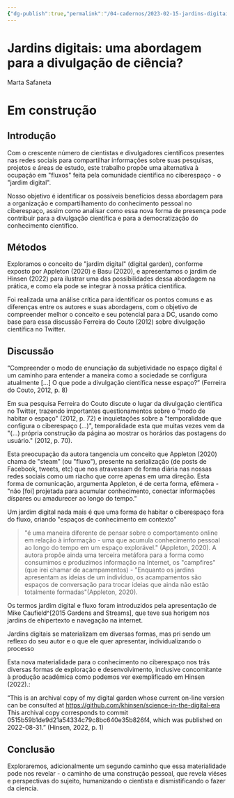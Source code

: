 ```yaml
---
{"dg-publish":true,"permalink":"/04-cadernos/2023-02-15-jardins-digitais-uma-abordagem-para-a-divulgacao-de-ciencia/","tags":["🧠️/📝️/🌱️"],"created":"2023-02-15 11:59","updated":"2023-03-13 23:57"}
---
```


# Jardins digitais: uma abordagem para a divulgação de ciência?
Marta Safaneta
# Em construção
## Introdução

Com o crescente número de cientistas e divulgadores científicos presentes nas redes sociais para compartilhar informações sobre suas pesquisas, projetos e áreas de estudo, este trabalho propõe uma alternativa à ocupação em "fluxos" feita pela comunidade científica no ciberespaço - o "jardim digital".



Nosso objetivo é identificar os possíveis benefícios dessa abordagem para a organização e compartilhamento do conhecimento pessoal no ciberespaço, assim como analisar como essa nova forma de presença pode contribuir para a divulgação científica e para a democratização do conhecimento científico.



## Métodos

Exploramos o conceito de "jardim digital" (digital garden), conforme exposto por Appleton (2020) e Basu (2020), e apresentamos o jardim de Hinsen (2022) para ilustrar uma das possibilidades dessa abordagem na prática, e como ela pode se integrar à nossa prática cientifica.

Foi realizada uma análise crítica para identificar os pontos comuns e as diferenças entre os autores e suas abordagens, com o objetivo de compreender melhor o conceito e seu potencial para a DC, usando como base para essa discussão Ferreira do Couto (2012) sobre divulgação científica no Twitter.

## Discussão

“Compreender o modo de enunciação da subjetividade no espaço digital é um caminho para entender a maneira como a sociedade se configura atualmente [...]  O que pode a divulgação científica nesse espaço?” (Ferreira do Couto, 2012, p. 8)

Em sua pesquisa Ferreira do Couto discute o lugar da divulgação cientifica no Twitter, trazendo importantes questionamentos sobre o "modo de habitar o espaço" (2012, p. 72) e inquietações sobre a "temporalidade que configura o ciberespaço (...)", temporalidade esta que muitas vezes vem da "(...) própria construção da página ao mostrar os horários das postagens do usuário." (2012, p. 70).

Esta preocupação da autora tangencia um conceito que Appleton (2020) chama de "steam" (ou "fluxo"), presente na serialização (de posts de Facebook, tweets, etc) que nos atravessam de forma diária nas nossas redes sociais como um riacho que corre apenas em uma direção. Esta forma de comunicação, argumenta Appleton, é de certa forma, efêmera - "não [foi] projetada para acumular conhecimento, conectar informações díspares ou amadurecer ao longo do tempo."

Um jardim digital nada mais é que uma forma de habitar o ciberespaço fora do fluxo, criando "espaços de conhecimento em contexto"


>"é uma maneira diferente de pensar sobre o comportamento online em relação à informação - uma que acumula conhecimento pessoal ao longo do tempo em um espaço explorável." (Appleton, 2020).  A autora propõe ainda uma terceira metáfora para a forma como consumimos e produzimos informação na Internet, os "campfires" (que irei chamar de acampamentos) - "Enquanto os jardins apresentam as ideias de um indivíduo, os acampamentos são espaços de conversação para trocar ideias que ainda não estão totalmente formadas"(Appleton, 2020).

Os termos jardim digital e fluxo foram introduzidos pela apresentação de Mike Caufield^[2015 Gardens and Streams], que teve sua horigem nos jardins de ehipertexto e navegação na internet.


Jardins digitais se materializam em diversas formas, mas pri sendo um reflexo do seu autor e o que ele quer apresentar, individualizando o processo


Esta nova materialidade para o conhecimento no ciberespaço nos trás diversas formas de exploração e desenvolvimento, inclusive concomitante à produção acadêmica como podemos ver exemplificado em Hinsen (2022).:

“This is an archival copy of my digital garden whose current on-line version can be consulted at https://github.com/khinsen/science-in-the-digital-era This archival copy corresponds to commit 0515b59b1de9d21a54334c79c8bc640e35b826f4, which was published on 2022-08-31.” (Hinsen, 2022, p. 1)


## Conclusão

Exploraremos, adicionalmente um segundo caminho que essa materialidade pode nos revelar - o caminho de uma construção pessoal, que revela viéses e perspectivas do sujeito, humanizando o cientista e dismistificando o fazer da ciencia.